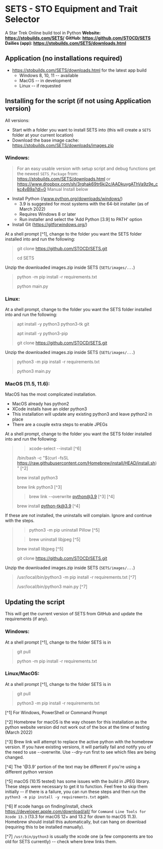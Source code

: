 # SETS - STO Equipment and Trait Selector
A Star Trek Online build tool in Python
**Website: https://stobuilds.com/SETS/**
**GitHub: https://github.com/STOCD/SETS**
**Dailies (app): https://stobuilds.com/SETS/downloads.html**

## Application (no installations required)
- https://stobuilds.com/SETS/downloads.html for the latest app build
  - Windows 8, 10, 11 -- available
  - MacOS -- in development
  - Linux -- if requested
  
## Installing for the script (if not using Application version)
All versions:
- Start with a folder you want to install SETS into (this will create a `SETS` folder at your current location)
- Download the base image cache: <https://stobuilds.com/SETS/downloads/images.zip>


### Windows:
> For an easy usable version with setup script and debug functions get the newest `SETS_Package` from: https://stobuilds.com/SETS/downloads.html or https://www.dropbox.com/sh/3rqhak69tr6ki2c/AADkuygAThVa9z9e_ckc4vB9a?dl=0
> Manual Install below
- Install Python (/www.python.org/downloads/windows/)
    - 3.9 is suggested for most systems with the 64-bit installer (as of March 2022)
    - Requires Windows 8 or later
    - Run installer and select the 'Add Python [3.9] to PATH' option
- Install Git (https://gitforwindows.org/)

At a shell prompt [^1], change to the folder you want the SETS folder installed into and run the following:
> git clone https://github.com/STOCD/SETS.git
> 
> cd SETS

Unzip the downloaded images.zip inside SETS (`SETS/images/...`)

> python -m pip install -r requirements.txt
> 
> python main.py


### Linux:
At a shell prompt, change to the folder you want the SETS folder installed into and run the following:
> apt install -y python3 python3-tk git
> 
> apt install -y python3-pip
> 
> git clone https://github.com/STOCD/SETS.git

Unzip the downloaded images.zip inside SETS (`SETS/images/...`)

> python3 -m pip install -r requirements.txt
> 
> python3 main.py


### MacOS (11.5, 11.6):
MacOS has the most complicated installation.
- MacOS already has python2
- XCode installs have an older python3
- This installation will update any existing python3 and leave python2 in place
- There are a couple extra steps to enable JPEGs

At a shell prompt, change to the folder you want the SETS folder installed into and run the following:
> > xcode-select --install [^6]
>
> /bin/bash -c "$(curl -fsSL https://raw.githubusercontent.com/Homebrew/install/HEAD/install.sh)" [^2]
> 
> brew install python3
>
> brew link python3 [^3]
> 
> > brew link --overwrite python@3.9 [^3] [^4]
> 
> brew install python-tk@3.9 [^4]

If these are not installed, the uninstalls will complain.  Ignore and continue with the steps.
> > python3 -m pip uninstall Pillow [^5]
> 
> > brew uninstall libjpeg [^5]
> 
> brew install libjpeg [^5]
> 
> git clone https://github.com/STOCD/SETS.git

Unzip the downloaded images.zip inside SETS (`SETS/images/...`)

> /usr/local/bin/python3 -m pip install -r requirements.txt [^7]
> 
> /usr/local/bin/python3 main.py [^7]

## Updating the script
This will get the current version of SETS from GitHub and update the requirements (if any).
### Windows:
At a shell prompt [^1], change to the folder SETS is in
> git pull
> 
> python -m pip install -r requirements.txt

### Linux/MacOS:
At a shell prompt [^1], change to the folder SETS is in
> git pull
> 
> python3 -m pip install -r requirements.txt

[^1] For Windows, PowerShell or Command Prompt

[^2] Homebrew for macOS is the way chosen for this installation as the python website version did not work out of the box at the time of testing (March 2022)

[^3] Brew link will attempt to replace the active python with the homebrew version. If you have existing versions, it will partially fail and notify you of the need to use --overwrite.  Use --dry-run first to see which files are being changed.

[^4] The '@3.9' portion of the text may be different if you're using a different python version

[^5] macOS (10.15 tested) has some issues with the build in JPEG library.  These steps were necessary to get it to function.  Feel free to skip them initially -- if there is a failure, you can run these steps and then run the `python3 -m pip install -y requirements.txt` again.

[^6] If xcode hangs on finding/install, check <https://developer.apple.com/download/all/> for `Command Line Tools for Xcode 13.3` (13.3 for macOS 12+ and 13.2 for down to macOS 11.3).  Homebrew should install this automatically, but can hang on download (requiring this to be installed manually).

[^7] `/usr/bin/python3` is usually the xcode one (a few components are too old for SETS currently) -- check where brew links them.
